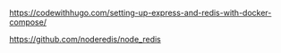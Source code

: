 https://codewithhugo.com/setting-up-express-and-redis-with-docker-compose/


https://github.com/noderedis/node_redis